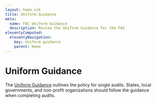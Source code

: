 ```yaml
---
layout: home.njk
title: Uniform Guidance
meta:
  name: FAC Uniform Guidance
  description: Review the Uniform Guidance for the FAC.
eleventyComputed:
  eleventyNavigation:
    key: Uniform guidance
    parent: Home
---
```


# Uniform Guidance

The [Uniform Guidance](https://www.ecfr.gov/current/title-2/subtitle-A/chapter-II/part-200?toc=1) outlines the policy for single audits. States, local governments, and non-profit organizations should follow the guidance when completing audits.
